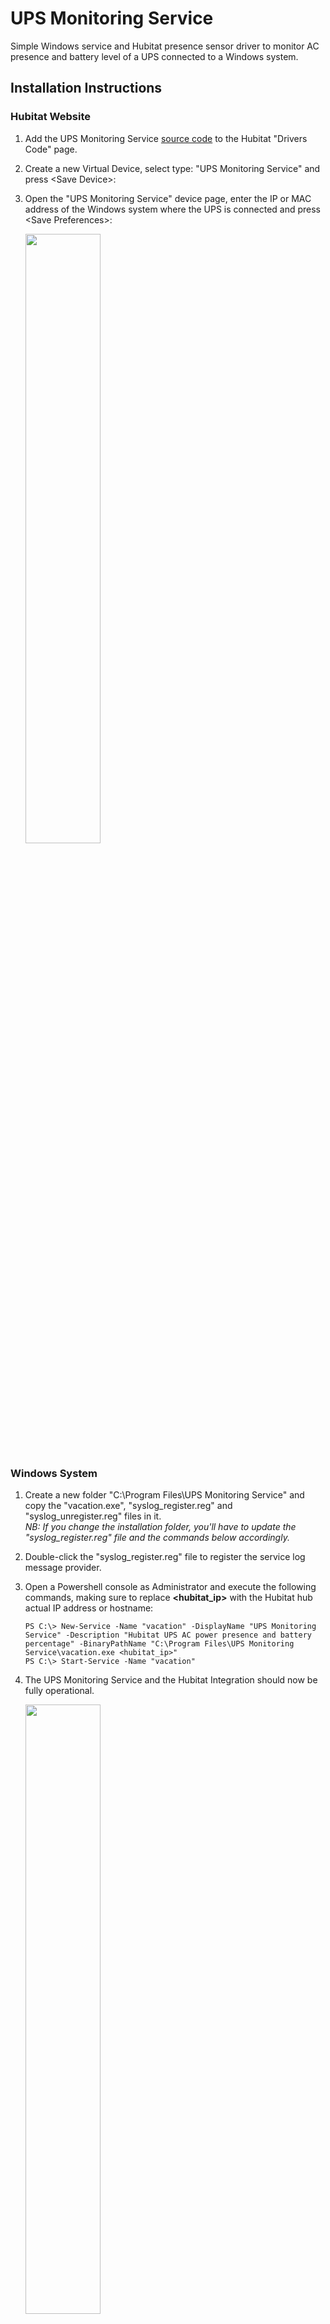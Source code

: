 # UPS Monitoring Service

Simple Windows service and Hubitat presence sensor driver to monitor AC presence and battery level of a UPS connected to a Windows system.

## Installation Instructions

### Hubitat Website

1. Add the UPS Monitoring Service [source code](https://raw.githubusercontent.com/mircolino/vacation/main/driver.groovy) to the Hubitat "Drivers Code" page.

2. Create a new Virtual Device, select type: "UPS Monitoring Service" and press &lt;Save Device&gt;:

3. Open the "UPS Monitoring Service" device page, enter the IP or MAC address of the Windows system where the UPS is connected and press &lt;Save Preferences&gt;:

   <img src="https://github.com/mircolino/vacation/raw/main/images/device.png" width=50% height=50%>

### Windows System

1. Create a new folder "C:\Program Files\UPS Monitoring Service" and copy the "vacation.exe", "syslog_register.reg" and "syslog_unregister.reg" files in it.\
   *NB: If you change the installation folder, you'll have to update the "syslog_register.reg" file and the commands below accordingly.*

2. Double-click the "syslog_register.reg" file to register the service log message provider.

3. Open a Powershell console as Administrator and execute the following commands, making sure to replace **<hubitat_ip>** with the Hubitat hub actual IP address or hostname:

   ```text
   PS C:\> New-Service -Name "vacation" -DisplayName "UPS Monitoring Service" -Description "Hubitat UPS AC power presence and battery percentage" -BinaryPathName "C:\Program Files\UPS Monitoring Service\vacation.exe <hubitat_ip>"
   PS C:\> Start-Service -Name "vacation"
   ```

4. The UPS Monitoring Service and the Hubitat Integration should now be fully operational.

   <img src="https://github.com/mircolino/vacation/raw/main/images/events.png" width="50%" height="50%">

5. To completely uninstall the Windows service:

   - Open a Powershell console as Administrator and execute the following commands:

     ```text
     PS C:\> Stop-Service -Name "vacation"
     PS C:\> Remove-Service -Name "vacation"
     ```

   - Double-click the "syslog_unregister.reg" file to unregister the service log message provider.
   - Delete the folder "C:\Program Files\UPS Monitoring Service".

6. For troubleshooting, the service is logging errors and diagnostic to the System Event Viewer -> Windows Logs -> Application

***

## Disclaimer

THE SOFTWARE IS PROVIDED "AS IS", WITHOUT WARRANTY OF ANY KIND, EXPRESS OR IMPLIED, INCLUDING BUT NOT LIMITED TO THE WARRANTIES OF MERCHANTABILITY, FITNESS FOR A PARTICULAR PURPOSE, TITLE AND NON-INFRINGEMENT. IN NO EVENT SHALL THE COPYRIGHT HOLDERS OR ANYONE DISTRIBUTING THE SOFTWARE BE LIABLE FOR ANY DAMAGES OR OTHER LIABILITY, WHETHER IN CONTRACT, TORT OR OTHERWISE, ARISING FROM, OUT OF OR IN CONNECTION WITH THE SOFTWARE OR THE USE OR OTHER DEALINGS IN THE SOFTWARE.
